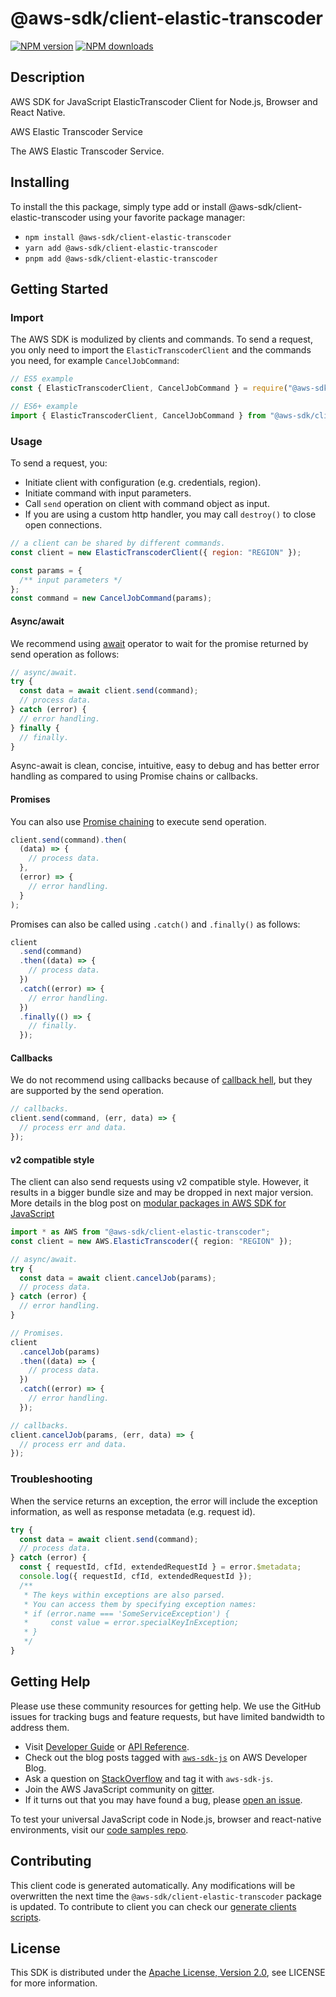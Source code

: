 <!-- generated file, do not edit directly -->

# @aws-sdk/client-elastic-transcoder

[![NPM version](https://img.shields.io/npm/v/@aws-sdk/client-elastic-transcoder/latest.svg)](https://www.npmjs.com/package/@aws-sdk/client-elastic-transcoder)
[![NPM downloads](https://img.shields.io/npm/dm/@aws-sdk/client-elastic-transcoder.svg)](https://www.npmjs.com/package/@aws-sdk/client-elastic-transcoder)

## Description

AWS SDK for JavaScript ElasticTranscoder Client for Node.js, Browser and React Native.

<fullname>AWS Elastic Transcoder Service</fullname>

<p>The AWS Elastic Transcoder Service.</p>

## Installing

To install the this package, simply type add or install @aws-sdk/client-elastic-transcoder
using your favorite package manager:

- `npm install @aws-sdk/client-elastic-transcoder`
- `yarn add @aws-sdk/client-elastic-transcoder`
- `pnpm add @aws-sdk/client-elastic-transcoder`

## Getting Started

### Import

The AWS SDK is modulized by clients and commands.
To send a request, you only need to import the `ElasticTranscoderClient` and
the commands you need, for example `CancelJobCommand`:

```js
// ES5 example
const { ElasticTranscoderClient, CancelJobCommand } = require("@aws-sdk/client-elastic-transcoder");
```

```ts
// ES6+ example
import { ElasticTranscoderClient, CancelJobCommand } from "@aws-sdk/client-elastic-transcoder";
```

### Usage

To send a request, you:

- Initiate client with configuration (e.g. credentials, region).
- Initiate command with input parameters.
- Call `send` operation on client with command object as input.
- If you are using a custom http handler, you may call `destroy()` to close open connections.

```js
// a client can be shared by different commands.
const client = new ElasticTranscoderClient({ region: "REGION" });

const params = {
  /** input parameters */
};
const command = new CancelJobCommand(params);
```

#### Async/await

We recommend using [await](https://developer.mozilla.org/en-US/docs/Web/JavaScript/Reference/Operators/await)
operator to wait for the promise returned by send operation as follows:

```js
// async/await.
try {
  const data = await client.send(command);
  // process data.
} catch (error) {
  // error handling.
} finally {
  // finally.
}
```

Async-await is clean, concise, intuitive, easy to debug and has better error handling
as compared to using Promise chains or callbacks.

#### Promises

You can also use [Promise chaining](https://developer.mozilla.org/en-US/docs/Web/JavaScript/Guide/Using_promises#chaining)
to execute send operation.

```js
client.send(command).then(
  (data) => {
    // process data.
  },
  (error) => {
    // error handling.
  }
);
```

Promises can also be called using `.catch()` and `.finally()` as follows:

```js
client
  .send(command)
  .then((data) => {
    // process data.
  })
  .catch((error) => {
    // error handling.
  })
  .finally(() => {
    // finally.
  });
```

#### Callbacks

We do not recommend using callbacks because of [callback hell](http://callbackhell.com/),
but they are supported by the send operation.

```js
// callbacks.
client.send(command, (err, data) => {
  // process err and data.
});
```

#### v2 compatible style

The client can also send requests using v2 compatible style.
However, it results in a bigger bundle size and may be dropped in next major version. More details in the blog post
on [modular packages in AWS SDK for JavaScript](https://aws.amazon.com/blogs/developer/modular-packages-in-aws-sdk-for-javascript/)

```ts
import * as AWS from "@aws-sdk/client-elastic-transcoder";
const client = new AWS.ElasticTranscoder({ region: "REGION" });

// async/await.
try {
  const data = await client.cancelJob(params);
  // process data.
} catch (error) {
  // error handling.
}

// Promises.
client
  .cancelJob(params)
  .then((data) => {
    // process data.
  })
  .catch((error) => {
    // error handling.
  });

// callbacks.
client.cancelJob(params, (err, data) => {
  // process err and data.
});
```

### Troubleshooting

When the service returns an exception, the error will include the exception information,
as well as response metadata (e.g. request id).

```js
try {
  const data = await client.send(command);
  // process data.
} catch (error) {
  const { requestId, cfId, extendedRequestId } = error.$metadata;
  console.log({ requestId, cfId, extendedRequestId });
  /**
   * The keys within exceptions are also parsed.
   * You can access them by specifying exception names:
   * if (error.name === 'SomeServiceException') {
   *     const value = error.specialKeyInException;
   * }
   */
}
```

## Getting Help

Please use these community resources for getting help.
We use the GitHub issues for tracking bugs and feature requests, but have limited bandwidth to address them.

- Visit [Developer Guide](https://docs.aws.amazon.com/sdk-for-javascript/v3/developer-guide/welcome.html)
  or [API Reference](https://docs.aws.amazon.com/AWSJavaScriptSDK/v3/latest/index.html).
- Check out the blog posts tagged with [`aws-sdk-js`](https://aws.amazon.com/blogs/developer/tag/aws-sdk-js/)
  on AWS Developer Blog.
- Ask a question on [StackOverflow](https://stackoverflow.com/questions/tagged/aws-sdk-js) and tag it with `aws-sdk-js`.
- Join the AWS JavaScript community on [gitter](https://gitter.im/aws/aws-sdk-js-v3).
- If it turns out that you may have found a bug, please [open an issue](https://github.com/aws/aws-sdk-js-v3/issues/new/choose).

To test your universal JavaScript code in Node.js, browser and react-native environments,
visit our [code samples repo](https://github.com/aws-samples/aws-sdk-js-tests).

## Contributing

This client code is generated automatically. Any modifications will be overwritten the next time the `@aws-sdk/client-elastic-transcoder` package is updated.
To contribute to client you can check our [generate clients scripts](https://github.com/aws/aws-sdk-js-v3/tree/main/scripts/generate-clients).

## License

This SDK is distributed under the
[Apache License, Version 2.0](http://www.apache.org/licenses/LICENSE-2.0),
see LICENSE for more information.
